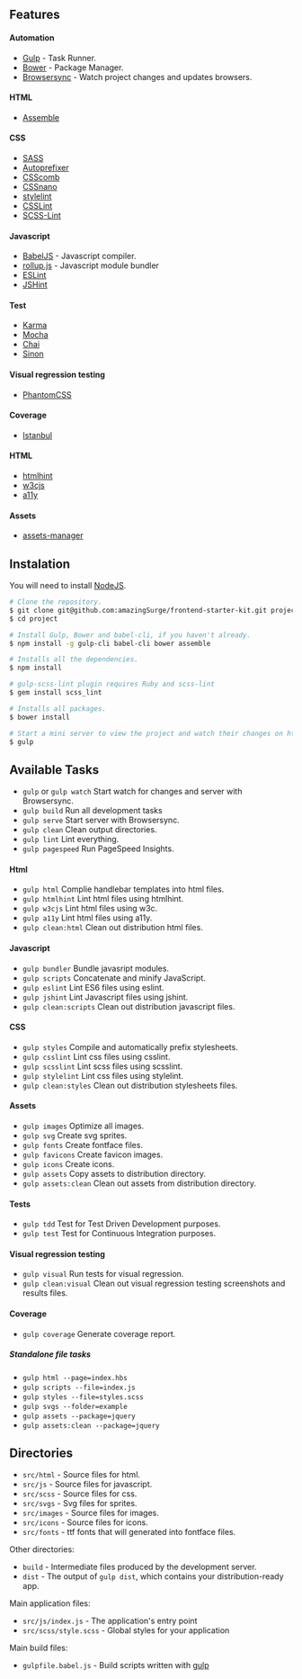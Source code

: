 ## Features

#### Automation
- [Gulp](http://gulpjs.com/) - Task Runner.
- [Bower](http://bower.io/) - Package Manager.
- [Browsersync](http://www.browsersync.io/) - Watch project changes and updates browsers.

#### HTML
- [Assemble](https://github.com/assemble/assemble/)

#### CSS
- [SASS](http://sass-lang.com/)
- [Autoprefixer](https://github.com/postcss/autoprefixer)
- [CSScomb](http://csscomb.com/)
- [CSSnano](http://cssnano.co/)
- [stylelint](http://stylelint.io/)
- [CSSLint](http://csslint.net/)
- [SCSS-Lint](https://github.com/brigade/scss-lint/)

#### Javascript
- [BabelJS](https://babeljs.io/) - Javascript compiler.
- [rollup.js](http://rollupjs.org/) - Javascript module bundler
- [ESLint](http://eslint.org/)
- [JSHint](http://jshint.com/)

#### Test
- [Karma](https://karma-runner.github.io/)
- [Mocha](http://mochajs.org/)
- [Chai](http://chaijs.com/)
- [Sinon](http://sinonjs.org/)

#### Visual regression testing
- [PhantomCSS](https://github.com/Huddle/PhantomCSS)

#### Coverage
- [Istanbul](https://github.com/gotwarlost/istanbul)

#### HTML
- [htmlhint](http://htmlhint.com)
- [w3cjs](https://github.com/thomasdavis/w3cjs)
- [a11y](https://addyosmani.com/a11y/)

#### Assets
- [assets-manager](https://github.com/amazingSurge/assets-manager)

## Instalation

You will need to install [NodeJS](http://nodejs.org/).

```sh
# Clone the repository.
$ git clone git@github.com:amazingSurge/frontend-starter-kit.git project
$ cd project

# Install Gulp, Bower and babel-cli, if you haven't already.
$ npm install -g gulp-cli babel-cli bower assemble

# Installs all the dependencies.
$ npm install

# gulp-scss-lint plugin requires Ruby and scss-lint
$ gem install scss_lint

# Installs all packages.
$ bower install

# Start a mini server to view the project and watch their changes on http://localhost:3000/
$ gulp
```

## Available Tasks
- `gulp` or `gulp watch` Start watch for changes and server with Browsersync.
- `gulp build` Run all development tasks
- `gulp serve` Start server with Browsersync.
- `gulp clean` Clean output directories.
- `gulp lint` Lint everything.
- `gulp pagespeed` Run PageSpeed Insights.

#### Html
- `gulp html` Complie handlebar templates into html files.
- `gulp htmlhint` Lint html files using htmlhint.
- `gulp w3cjs` Lint html files using w3c.
- `gulp a11y` Lint html files using a11y.
- `gulp clean:html` Clean out distribution html files.

#### Javascript
- `gulp bundler` Bundle javasript modules.
- `gulp scripts` Concatenate and minify JavaScript.
- `gulp eslint` Lint ES6 files using eslint.
- `gulp jshint` Lint Javascript files using jshint.
- `gulp clean:scripts` Clean out distribution javascript files.

#### CSS
- `gulp styles` Compile and automatically prefix stylesheets.
- `gulp csslint` Lint css files using csslint.
- `gulp scsslint` Lint scss files using scsslint.
- `gulp stylelint` Lint css files using stylelint.
- `gulp clean:styles` Clean out distribution stylesheets files.

#### Assets
- `gulp images` Optimize all images.
- `gulp svg` Create svg sprites.
- `gulp fonts` Create fontface files.
- `gulp favicons` Create favicon images.
- `gulp icons` Create icons.
- `gulp assets` Copy assets to distribution directory.
- `gulp assets:clean` Clean out assets from distribution directory.

#### Tests
- `gulp tdd` Test for Test Driven Development purposes.
- `gulp test` Test for Continuous Integration purposes.

#### Visual regression testing
- `gulp visual` Run tests for visual regression.
- `gulp clean:visual` Clean out visual regression testing screenshots and results files.

#### Coverage
- `gulp coverage` Generate coverage report.

##### Standalone file tasks
- `gulp html --page=index.hbs`
- `gulp scripts --file=index.js`
- `gulp styles --file=styles.scss`
- `gulp svgs --folder=example`
- `gulp assets --package=jquery`
- `gulp assets:clean --package=jquery`

## Directories
- `src/html` - Source files for html.
- `src/js` - Source files for javascript.
- `src/scss` - Source files for css.
- `src/svgs` - Svg files for sprites.
- `src/images` - Source files for images.
- `src/icons` - Source files for icons.
- `src/fonts` - ttf fonts that will generated into fontface files.

Other directories:

- `build` - Intermediate files produced by the development server. 
- `dist` - The output of `gulp dist`, which contains your distribution-ready app.

Main application files:
- `src/js/index.js` - The application's entry point
- `src/scss/style.scss` - Global styles for your application

Main build files:

- `gulpfile.babel.js` - Build scripts written with [gulp](http://gulpjs.com/)